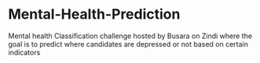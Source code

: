 # Mental-Health-Prediction
Mental health Classification challenge hosted by Busara on Zindi where the goal is to predict where candidates are depressed or not based on certain indicators

